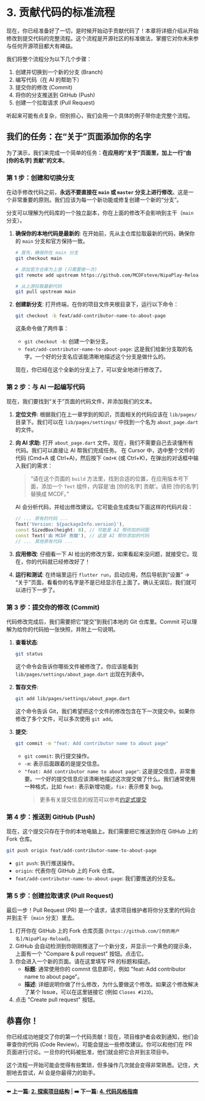 # 3. 贡献代码的标准流程

现在，你已经准备好了一切，是时候开始动手贡献代码了！本章将详细介绍从开始修改到提交代码的完整流程。这个流程是开源社区的标准做法，掌握它对你未来参与任何开源项目都大有裨益。

我们将整个流程分为以下几个步骤：

1.  创建并切换到一个新的分支 (Branch)
2.  编写代码（在 AI 的帮助下）
3.  提交你的修改 (Commit)
4.  将你的分支推送到 GitHub (Push)
5.  创建一个拉取请求 (Pull Request)

听起来可能有点复杂，但别担心，我们会用一个具体的例子带你走完整个流程。

## 我们的任务：在“关于”页面添加你的名字

为了演示，我们来完成一个简单的任务：**在应用的“关于”页面里，加上一行“由 [你的名字] 贡献”的文本**。

### 第 1 步：创建和切换分支

在动手修改代码之前，**永远不要直接在 `main` 或 `master` 分支上进行修改**。这是一个非常重要的原则。我们应该为每一个新功能或修复创建一个新的“分支”。

分支可以理解为代码库的一个独立副本，你在上面的修改不会影响到主干（`main` 分支）。

1.  **确保你的本地代码是最新的**:
    在开始前，先从主仓库拉取最新的代码，确保你的 `main` 分支和官方保持一致。
    ```bash
    # 首先，确保你在 main 分支
    git checkout main

    # 添加官方仓库为上游 (只需要做一次)
    git remote add upstream https://github.com/MCDFsteve/NipaPlay-Reload.git

    # 从上游拉取最新代码
    git pull upstream main
    ```

2.  **创建新分支**:
    打开终端，在你的项目文件夹根目录下，运行以下命令：
    ```bash
    git checkout -b feat/add-contributor-name-to-about-page
    ```
    这条命令做了两件事：
    *   `git checkout -b`: 创建一个新分支。
    *   `feat/add-contributor-name-to-about-page`: 这是我们给新分支取的名字。一个好的分支名应该能清晰地描述这个分支是做什么的。

    现在，你已经在这个全新的分支上了，可以安全地进行修改了。

### 第 2 步：与 AI 一起编写代码

现在，我们要找到“关于”页面的代码文件，并添加我们的文本。

1.  **定位文件**:
    根据我们在上一章学到的知识，页面相关的代码应该在 `lib/pages/` 目录下。我们可以在 `lib/pages/settings/` 中找到一个名为 `about_page.dart` 的文件。

2.  **向 AI 求助**:
    打开 `about_page.dart` 文件。现在，我们不需要自己去读懂所有代码。我们可以直接让 AI 帮我们完成任务。
    在 Cursor 中，选中整个文件的代码 (Cmd+A 或 Ctrl+A)，然后按下 `Cmd+K` (或 Ctrl+K)，在弹出的对话框中输入我们的需求：

    > “请在这个页面的 `build` 方法里，找到合适的位置，在应用版本号下面，添加一个 `Text` 组件，内容是‘由 [你的名字] 贡献’。请把 [你的名字] 替换成 MCDF。”

    AI 会分析代码，并给出修改建议。它可能会生成类似下面这样的代码片段：

    ```dart
    // ... 原有的代码 ...
    Text('Version: ${packageInfo.version}'),
    const SizedBox(height: 8), // 可能是 AI 帮你加的间距
    const Text('由 MCDF 贡献'), // 这是 AI 帮你添加的代码
    // ... 其他原有代码 ...
    ```

3.  **应用修改**:
    仔细看一下 AI 给出的修改方案，如果看起来没问题，就接受它。现在，你的代码就已经修改好了！

4.  **运行和测试**:
    在终端里运行 `flutter run`，启动应用，然后导航到“设置” -> “关于”页面，看看你的名字是不是已经显示在上面了。确认无误后，我们就可以进行下一步了。

### 第 3 步：提交你的修改 (Commit)

代码修改完成后，我们需要把它“提交”到我们本地的 Git 仓库里。Commit 可以理解为给你的代码拍一张快照，并附上一句说明。

1.  **查看状态**:
    ```bash
    git status
    ```
    这个命令会告诉你哪些文件被修改了。你应该能看到 `lib/pages/settings/about_page.dart` 出现在列表中。

2.  **暂存文件**:
    ```bash
    git add lib/pages/settings/about_page.dart
    ```
    这个命令告诉 Git，我们希望把这个文件的修改包含在下一次提交中。如果你修改了多个文件，可以多次使用 `git add`。

3.  **提交**:
    ```bash
    git commit -m "feat: Add contributor name to about page"
    ```
    *   `git commit`: 执行提交操作。
    *   `-m`: 表示后面跟着的是提交信息。
    *   `"feat: Add contributor name to about page"`: 这是提交信息，非常重要。一个好的提交信息应该清晰地描述这次提交做了什么。我们通常使用一种格式，比如 `feat:` 表示新增功能，`fix:` 表示修复 bug。
        >   更多有关提交信息的规范可以参考[约定式提交](https://www.conventionalcommits.org/zh-hans/v1.0.0/)

### 第 4 步：推送到 GitHub (Push)

现在，这个提交只存在于你的本地电脑上。我们需要把它推送到你在 GitHub 上的 Fork 仓库。

```bash
git push origin feat/add-contributor-name-to-about-page
```
*   `git push`: 执行推送操作。
*   `origin`: 代表你在 GitHub 上的 Fork 仓库。
*   `feat/add-contributor-name-to-about-page`: 我们要推送的分支名。

### 第 5 步：创建拉取请求 (Pull Request)

最后一步！Pull Request (PR) 是一个请求，请求项目维护者将你分支里的代码合并到主干（`main` 分支）里去。

1.  打开你在 GitHub 上的 Fork 仓库页面 (`https://github.com/[你的用户名]/NipaPlay-Reload`)。
2.  GitHub 会自动检测到你刚刚推送了一个新分支，并显示一个黄色的提示条，上面有一个 "Compare & pull request" 按钮。点击它。
3.  你会进入一个新的页面。请在这里填写 PR 的标题和描述。
    *   **标题**: 通常使用你的 commit 信息即可，例如 "feat: Add contributor name to about page"。
    *   **描述**: 详细说明你做了什么修改，为什么要做这个修改。如果这个修改解决了某个 Issue，可以在这里链接它 (例如 `Closes #123`)。
4.  点击 "Create pull request" 按钮。

## 恭喜你！

你已经成功地提交了你的第一个代码贡献！现在，项目维护者会收到通知，他们会审查你的代码 (Code Review)，可能会提出一些修改建议。你可以和他们在 PR 页面进行讨论。一旦你的代码被批准，他们就会把它合并到主项目中。

这个流程一开始可能会觉得有些繁琐，但多操作几次就会变得非常熟悉。记住，大胆地去尝试，AI 会是你最得力的助手。

---

**⬅️ 上一篇: [2. 探索项目结构](02-Project-Structure.md)** | **➡️ 下一篇: [4. 代码风格指南](04-Coding-Style.md)**
